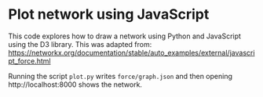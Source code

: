 # Plot network using JavaScript

This code explores how to draw a network using Python and JavaScript using the 
D3 library. This was adapted from:
https://networkx.org/documentation/stable/auto_examples/external/javascript_force.html

Running the script `plot.py` writes `force/graph.json` and then opening
http://localhost:8000 shows the network.